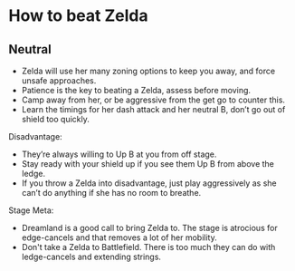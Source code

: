 # How to beat Zelda 

## Neutral

- Zelda will use her many zoning options to keep you away, and force unsafe approaches.
- Patience is the key to beating a Zelda, assess before moving. 
- Camp away from her, or be aggressive from the get go to counter this. 
- Learn the timings for her dash attack and her neutral B, don’t go out of shield too quickly. 

Disadvantage:
- They’re always willing to Up B at you from off stage.
 - Stay ready with your shield up if you see them Up B from above the ledge.
- If you throw a Zelda into disadvantage, just play aggressively as she can’t do anything if she has no room to breathe.

Stage Meta:
- Dreamland is a good call to bring Zelda to. The stage is atrocious for edge-cancels and that removes a lot of her mobility.
- Don't take a Zelda to Battlefield. There is too much they can do with ledge-cancels and extending strings.

